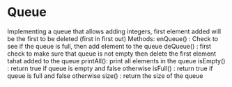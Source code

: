 
# Queue
Implementing a queue that allows adding integers, first element added will be the first to be deleted (first in first out)
Methods:
enQueue() : Check to see if the queue is full, then add element to the queue 
deQueue() : first check to make sure that queue is not empty then delete the first element tahat added to the queue
printAll(): print all elements in the queue
isEmpty() : return true if queue is empty and false otherwise
isFull() : return true if queue is full and false otherwise
size() : return the size of the queue
